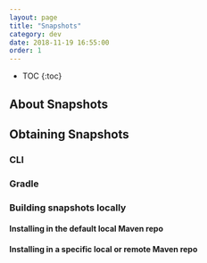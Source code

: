 ```yaml
---
layout: page
title: "Snapshots"
category: dev
date: 2018-11-19 16:55:00
order: 1
---
```

* TOC
{:toc}

## About Snapshots

## Obtaining Snapshots

### CLI

### Gradle

### Building snapshots locally

#### Installing in the default local Maven repo

#### Installing in a specific local or remote Maven repo
